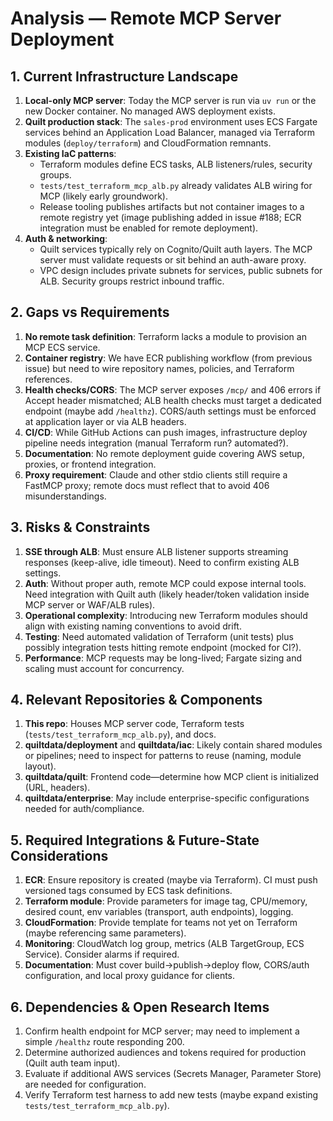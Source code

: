 <!-- markdownlint-disable MD013 -->
# Analysis — Remote MCP Server Deployment

## 1. Current Infrastructure Landscape
1. **Local-only MCP server**: Today the MCP server is run via `uv run` or the new Docker container. No managed AWS deployment exists.
2. **Quilt production stack**: The `sales-prod` environment uses ECS Fargate services behind an Application Load Balancer, managed via Terraform modules (`deploy/terraform`) and CloudFormation remnants.
3. **Existing IaC patterns**:
   - Terraform modules define ECS tasks, ALB listeners/rules, security groups.
   - `tests/test_terraform_mcp_alb.py` already validates ALB wiring for MCP (likely early groundwork).
   - Release tooling publishes artifacts but not container images to a remote registry yet (image publishing added in issue #188; ECR integration must be enabled for remote deployment).
4. **Auth & networking**:
   - Quilt services typically rely on Cognito/Quilt auth layers. The MCP server must validate requests or sit behind an auth-aware proxy.
   - VPC design includes private subnets for services, public subnets for ALB. Security groups restrict inbound traffic.

## 2. Gaps vs Requirements
1. **No remote task definition**: Terraform lacks a module to provision an MCP ECS service.
2. **Container registry**: We have ECR publishing workflow (from previous issue) but need to wire repository names, policies, and Terraform references.
3. **Health checks/CORS**: The MCP server exposes `/mcp/` and 406 errors if Accept header mismatched; ALB health checks must target a dedicated endpoint (maybe add `/healthz`). CORS/auth settings must be enforced at application layer or via ALB headers.
4. **CI/CD**: While GitHub Actions can push images, infrastructure deploy pipeline needs integration (manual Terraform run? automated?).
5. **Documentation**: No remote deployment guide covering AWS setup, proxies, or frontend integration.
6. **Proxy requirement**: Claude and other stdio clients still require a FastMCP proxy; remote docs must reflect that to avoid 406 misunderstandings.

## 3. Risks & Constraints
1. **SSE through ALB**: Must ensure ALB listener supports streaming responses (keep-alive, idle timeout). Need to confirm existing ALB settings.
2. **Auth**: Without proper auth, remote MCP could expose internal tools. Need integration with Quilt auth (likely header/token validation inside MCP server or WAF/ALB rules).
3. **Operational complexity**: Introducing new Terraform modules should align with existing naming conventions to avoid drift.
4. **Testing**: Need automated validation of Terraform (unit tests) plus possibly integration tests hitting remote endpoint (mocked for CI?).
5. **Performance**: MCP requests may be long-lived; Fargate sizing and scaling must account for concurrency.

## 4. Relevant Repositories & Components
1. **This repo**: Houses MCP server code, Terraform tests (`tests/test_terraform_mcp_alb.py`), and docs.
2. **quiltdata/deployment** and **quiltdata/iac**: Likely contain shared modules or pipelines; need to inspect for patterns to reuse (naming, module layout).
3. **quiltdata/quilt**: Frontend code—determine how MCP client is initialized (URL, headers).
4. **quiltdata/enterprise**: May include enterprise-specific configurations needed for auth/compliance.

## 5. Required Integrations & Future-State Considerations
1. **ECR**: Ensure repository is created (maybe via Terraform). CI must push versioned tags consumed by ECS task definitions.
2. **Terraform module**: Provide parameters for image tag, CPU/memory, desired count, env variables (transport, auth endpoints), logging.
3. **CloudFormation**: Provide template for teams not yet on Terraform (maybe referencing same parameters).
4. **Monitoring**: CloudWatch log group, metrics (ALB TargetGroup, ECS Service). Consider alarms if required.
5. **Documentation**: Must cover build->publish->deploy flow, CORS/auth configuration, and local proxy guidance for clients.

## 6. Dependencies & Open Research Items
1. Confirm health endpoint for MCP server; may need to implement a simple `/healthz` route responding 200.
2. Determine authorized audiences and tokens required for production (Quilt auth team input).
3. Evaluate if additional AWS services (Secrets Manager, Parameter Store) are needed for configuration.
4. Verify Terraform test harness to add new tests (maybe expand existing `tests/test_terraform_mcp_alb.py`).

